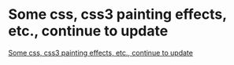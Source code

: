 # Some css, css3 painting effects, etc., continue to update
[Some css, css3 painting effects, etc., continue to update](https://aiwithcloud.com/2022/09/19/some_css_css3_painting_effects_etc-_continue_to_update/)